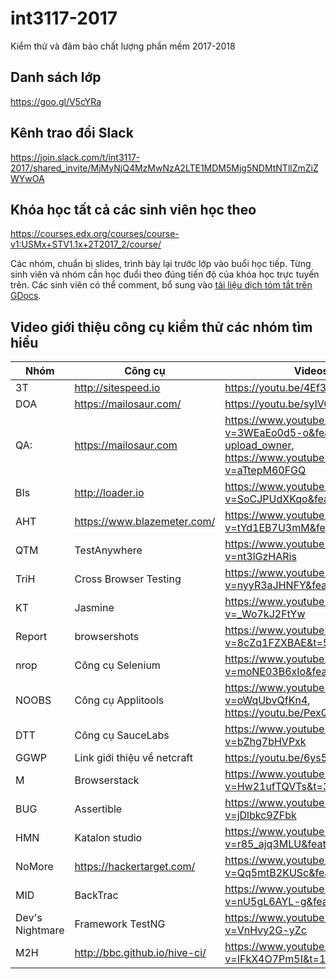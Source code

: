 # int3117-2017
Kiểm thử và đảm bảo chất lượng phần mềm 2017-2018

## Danh sách lớp
https://goo.gl/V5cYRa

## Kênh trao đổi Slack
https://join.slack.com/t/int3117-2017/shared_invite/MjMyNjQ4MzMwNzA2LTE1MDM5Mjg5NDMtNTllZmZiZWYwOA

## Khóa học tất cả các sinh viên học theo
https://courses.edx.org/courses/course-v1:USMx+STV1.1x+2T2017_2/course/

Các nhóm, chuẩn bị slides, trình bày lại trước lớp vào buổi học tiếp. Từng sinh viên và nhóm cần học đuổi theo đúng tiến độ của khóa học trực tuyến trên. Các sinh viên có thể comment, bổ sung vào [tài liệu dịch tóm tắt trên GDocs](https://docs.google.com/document/d/1VmkutHjYjY3sfT-H67NyrE8MzJwQFKhCGqtAOP_hIJc).

## Video giới thiệu công cụ kiểm thử các nhóm tìm hiểu
| Nhóm  |  Công cụ | Videos |
|-------|----------|---------|
|3T    | http://sitespeed.io | https://youtu.be/4Ef34h-GlyQ |
|DOA   | https://mailosaur.com/| https://youtu.be/syIVQ3yc5qg |
|QA:   | https://mailosaur.com | https://www.youtube.com/watch?v=3WEaEo0d5-o&feature=em-upload_owner, https://www.youtube.com/watch?v=aTtepM60FGQ |
|BIs   | http://loader.io | https://www.youtube.com/watch?v=SoCJPUdXKqo&feature=youtu.be |
|AHT   | https://www.blazemeter.com/ |https://www.youtube.com/watch?v=tYd1EB7U3mM&feature=youtu.be |
|QTM   | TestAnywhere | https://www.youtube.com/watch?v=nt3lGzHARis|
|TriH  | Cross Browser Testing| https://www.youtube.com/watch?v=nyyR3aJHNFY&feature=youtu.be|
|KT    | Jasmine | https://www.youtube.com/watch?v=_Wo7kJ2FtYw|
|Report| browsershots| https://www.youtube.com/watch?v=8cZq1FZXBAE&t=5s |
|nrop  | Công cụ Selenium| https://www.youtube.com/watch?v=moNE03B6xIo&feature=youtu.be|
|NOOBS | Công cụ Applitools| https://www.youtube.com/watch?v=oWqUbvQfKn4, https://youtu.be/PexQzkrYQZ4|
|DTT   | Công cụ SauceLabs| https://www.youtube.com/watch?v=bZhg7bHVPxk|
|GGWP  | Link giới thiệu về netcraft| https://youtu.be/6ys5qWL30Cw|
|M| Browserstack |  https://www.youtube.com/watch?v=Hw21ufTQVTs&t=30s|
|BUG| Assertible |  https://www.youtube.com/watch?v=jDlbkc9ZFbk|
|HMN| Katalon studio |  https://www.youtube.com/watch?v=r85_ajq3MLU&feature=youtu.be|
|NoMore| https://hackertarget.com/ |  https://www.youtube.com/watch?v=Qq5mtB2KUSc&feature=youtu.be|
|MID   | BackTrac | https://www.youtube.com/watch?v=nU5gL6AYL-g&feature=youtu.be|
|Dev's Nightmare   | Framework TestNG | https://www.youtube.com/watch?v=VnHvy2G-yZc |
|M2H   | http://bbc.github.io/hive-ci/ | https://www.youtube.com/watch?v=IFkX4O7Pm5I&t=1s

